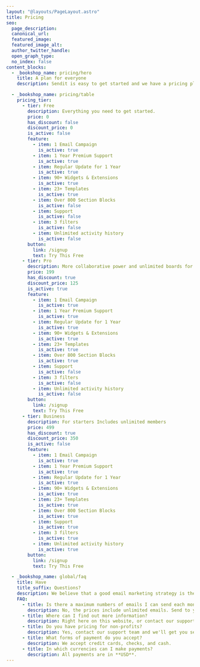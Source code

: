 ```yaml
---
layout: "@layouts/PageLayout.astro"
title: Pricing
seo:
  page_description:
  canonical_url:
  featured_image:
  featured_image_alt:
  author_twitter_handle:
  open_graph_type:
  no_index: false
content_blocks:
  - _bookshop_name: pricing/hero
    title: A plan for everyone
    description: Sendit is easy to get started and we have a pricing plan for businesses of all sizes.

  - _bookshop_name: pricing/table
    pricing_tier:
      - tier: Free
        description: Everything you need to get started.
        price: 0
        has_discount: false
        discount_price: 0
        is_active: false
        feature:
          - item: 1 Email Campaign
            is_active: true
          - item: 1 Year Premium Support
            is_active: true
          - item: Regular Update for 1 Year
            is_active: true
          - item: 90+ Widgets & Extensions
            is_active: true
          - item: 23+ Templates
            is_active: true
          - item: Over 800 Section Blocks
            is_active: false
          - item: Support
            is_active: false
          - item: 3 filters
            is_active: false
          - item: Unlimited activity history
            is_active: false
        button:
          link: /signup
          text: Try This Free
      - tier: Pro
        description: More collaborative power and unlimited boards for fast-growing.
        price: 199
        has_discount: true
        discount_price: 125
        is_active: true
        feature:
          - item: 1 Email Campaign
            is_active: true
          - item: 1 Year Premium Support
            is_active: true
          - item: Regular Update for 1 Year
            is_active: true
          - item: 90+ Widgets & Extensions
            is_active: true
          - item: 23+ Templates
            is_active: true
          - item: Over 800 Section Blocks
            is_active: true
          - item: Support
            is_active: false
          - item: 3 filters
            is_active: false
          - item: Unlimited activity history
            is_active: false
        button:
          link: /signup
          text: Try This Free
      - tier: Business
        description: For starters Includes unlimited members
        price: 499
        has_discount: true
        discount_price: 350
        is_active: false
        feature:
          - item: 1 Email Campaign
            is_active: true
          - item: 1 Year Premium Support
            is_active: true
          - item: Regular Update for 1 Year
            is_active: true
          - item: 90+ Widgets & Extensions
            is_active: true
          - item: 23+ Templates
            is_active: true
          - item: Over 800 Section Blocks
            is_active: true
          - item: Support
            is_active: true
          - item: 3 filters
            is_active: true
          - item: Unlimited activity history
            is_active: true
        button:
          link: /signup
          text: Try This Free

  - _bookshop_name: global/faq
    title: Have
    title_suffix: Questions?
    description: We believe that a good email marketing strategy is the key to growth. So we’re helping you grow your business with tools and resources that make email marketing easy.
    FAQ:
      - title: Is there a maximum numbers of emails I can send each month?
        description: No, the prices include unlimited emails. Send to your heart's content.
      - title: Where can I find out more information?
        description: Right here on this website, or contact our support team.
      - title: Do you have pricing for non-profits?
        description: Yes, contact our support team and we'll get you set up on our non-profit plan.
      - title: What forms of payment do you accept?
        description: We accept credit cards, checks, and cash.
      - title: In which currencies can I make payments?
        description: All payments are in **USD**.
---
```

